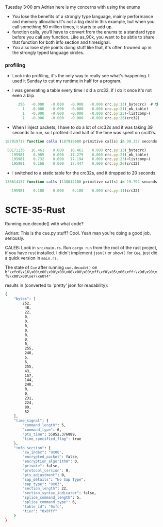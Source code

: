 Tuesday 3:00 pm 
Adrian here is my concerns with using the enums
* You lose the benefits of a strongly type language, mainly performance and memory allocation.It's not a big deal in this example, but when you call something 50 million times, it starts to add up.
* function calls, you'll have to convert from the enums to a standard type before you call any function. Like as_90k, you want to be abtle to share that function for both info section and timesignal.
* You also lose style points doing stuff like that, it's often frowned up in the strongly typed language circles.  


### profiling
* Look into profiling, it's the only way to really see what's happening. I used it Sunday to cut my runtime in half for a program.

* I was generating a table every time I did a crc32, if I do it once it's not even a blip 
```js
      256   -0.000   -0.000   -0.000   -0.000 crc.py:13(_bytecrc)  # this is called by _mk_table 256 times
        1   -0.000   -0.000   -0.000   -0.000 crc.py:21(_mk_table)
        1   -0.000   -0.000   -0.000   -0.000 crc.py:23(<listcomp>)
        1   -0.000   -0.000   -0.000   -0.000 crc.py:26(crc32)
```
* When I inject packets, I have to do a lot of crc32s and it was taking 39 seconds to run, so I profiled it and half of the time was spent on crc32s.
```js
187919717 function calls (187919680 primitive calls) in 39.337 seconds

 50171136   16.461    0.000   16.461    0.000 crc.py:13(_bytecrc)
   195981    0.085    0.000   17.279    0.000 crc.py:21(_mk_table)
   195981    0.732    0.000   17.194    0.000 crc.py:23(<listcomp>)
   195981    0.168    0.000   17.447    0.000 crc.py:26(crc32)
```
* I switched to a static table for the crc32s, and it dropped to 20 seconds.
```js
138614137 function calls (138614100 primitive calls) in 19.792 seconds

   195981    0.188    0.000    0.188    0.000 crc.py:11(crc32)
```




# SCTE-35-Rust

Running cue.decode() with what code?

Adrian: This is the cue.py stuff? Cool. 
Yeah man you're doing a good job, seriously.

CALEB: Look in `src/main.rs`. Run `cargo run` from the root of the rust project, if you have rust installed.
I didn't implement `json()` or `show()` for `Cue`, just did a quick version in `main.rs`.

The state of `Cue` after running `cue.decode()` on `b"\xfc0\x16\x00\x00\x00\x00\x00\x00\x00\xff\xf0\x05\x06\xff+\x9d\x90\xf8\x00\x00\xe7\xe0Y4"`

results in (converted to 'pretty' json for readability):

``` bash
{
    "bytes": [
        252,
         48,
         22,
         0,
         0,
         0,
         0,
         0,
         0,
         0,
         255,
         240,
         5,
         6,
         255,
         43,
         157,
         144,
         248,
         0,
         0,
         231,
         224,
         89,
         52
    ],
    "time_signal": {
        "command_length": 5,
        "command_type": 6,
        "pts_time": 55852.376089,
        "time_specified_flag": true
    },
    "info_section": {
        "cw_index": "0x00",
        "encrypted_packet": false,
        "encryption_algorithm": 0,
        "private": false,
        "protocol_cersion": 0,
        "pts_adjustment": 0,
        "sap_details": "No Sap Type",
        "sap_type": "0x03",
        "section_length": 22,
        "section_syntax_indicator": false,
        "splice_command_length": 5,
        "splice_command_type": 6,
        "table_id": "0xfc",
        "tier": "0x0fff"
    }
}
```
